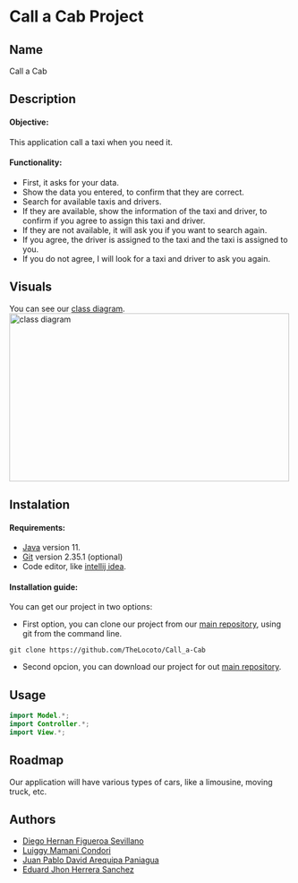# Call a Cab Project

## Name
Call a Cab

## Description

#### Objective:
This application call a taxi when you need it.

#### Functionality:
- First, it asks for your data.
- Show the data you entered, to confirm that they are correct.
- Search for available taxis and drivers.
- If they are available, show the information of the taxi and driver, 
  to confirm if you agree to assign this taxi and driver.
- If they are not available, it will ask you if you want to search 
  again.
- If you agree, the driver is assigned to the taxi and the taxi is 
  assigned to you.
- If you do not agree, I will look for a taxi and driver to ask you 
  again.

## Visuals
You can see our 
<a href="https://app.diagrams.net/#G14XBpzCFPgIfz3uL_MFHe1FJQVd0YqG_e">
class diagram</a>.
<img src="img.jpg" alt="class diagram" width="500" height="300">

## Instalation

#### Requirements:
 - <a href="https://www.oracle.com/java/technologies/javase/jdk11-archive-downloads.html">
   Java</a> version 11.
 - <a href="https://git-scm.com/downloads">
   Git</a> version 2.35.1 (optional)
 - Code editor, like 
   <a href="https://www.jetbrains.com/idea/download/#section=linux">
   intellij idea</a>.

#### Installation guide:
You can get our project in two options:
 - First option, you can clone our project from our
   <a href="https://github.com/TheLocoto/Call_a-Cab">
   main repository</a>,
   using git from the command line.
 ```git
 git clone https://github.com/TheLocoto/Call_a-Cab
 ```
 - Second opcion, you can download our project for out
   <a href="https://github.com/TheLocoto/Call_a-Cab">
   main repository</a>.

## Usage

```java
import Model.*;
import Controller.*;
import View.*;
```

## Roadmap
Our application will have various types of cars, 
like a limousine, moving truck, etc.

## Authors
 - [Diego Hernan Figueroa Sevillano](https://github.com/TheLocoto)
 - [Luiggy Mamani Condori](https://github.com/luiggy2620)
- [Juan Pablo David Arequipa Paniagua](https://github.com/JPDArequipaP)
- [Eduard Jhon Herrera Sanchez](https://github.com/EduardJhonnHerreraSanchez)



